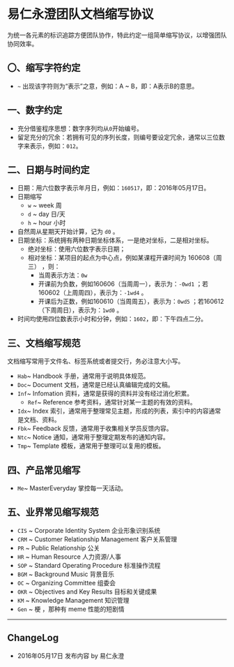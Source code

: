 # 易仁永澄团队文档缩写协议

为统一各元素的标识追踪方便团队协作，特此约定一组简单缩写协议，以增强团队协同效率。

## 〇、缩写字符约定

- ` ~ ` 出现该字符则为“表示”之意，例如：A ~ B，即：A表示B的意思。

## 一、数字约定

- 充分借鉴程序思想：数字序列均从` 0 `开始编号。
- 留足充分的冗余：若拥有可见的序列长度，则编号要设定冗余，通常以三位数字来表示，例如：` 012 `。

## 二、日期与时间约定

- 日期：用六位数字表示年月日，例如：` 160517 `，即：2016年05月17日。
- 日期缩写
  - ` w ` ~ week 周
  - ` d ` ~ day 日/天
  - ` h ` ~ hour 小时
- 自然周从星期天开始计算，记为 ` d0 ` 。
- 日期坐标：系统拥有两种日期坐标体系，一是绝对坐标，二是相对坐标。
  - 绝对坐标：使用六位数字表示日期；
  - 相对坐标：某项目的起点为中心点，例如某课程开课时间为 160608（周三） ，则：
    - 当周表示方法：` 0w `
    - 开课前为负数，例如160606（当周周一），表示为：` -0wd1 ` ；若160602（上周周四），表示为：` -1wd4 ` 。
    - 开课后为正数，例如160610（当周周五），表示为：` 0wd5 ` ；若160612（下周周日），表示为：` 1wd0 ` 。
- 时间均使用四位数表示小时和分钟，例如：` 1602 `，即：下午四点二分。

## 三、文档缩写规范

文档缩写常用于文件名、标签系统或者提交行，务必注意大小写。

- ` Hab `~ Handbook 手册，通常用于说明具体规范。
- ` Doc `~ Document 文档，通常是已经认真编辑完成的文稿。
- ` Inf `~ Infomation 资料，通常是获得的资料并没有经过消化积累。
  - ` Ref `~ Reference 参考资料，通常针对某一主题的有效的资料。 
- ` Idx `~ Index 索引，通常用于整理常见主题，形成的列表，索引中的内容通常是文档、资料。
- ` Fbk `~ Feedback 反馈，通常用于收集相关学员反馈内容。
- ` Ntc `~ Notice 通知，通常用于整理定期发布的通知内容。
- ` Tmp `~ Template 模板，通常用于整理可以复用的模板。

## 四、产品常见缩写

- ` Me `~ MasterEveryday 掌控每一天活动。

## 五、业界常见缩写规范

- ` CIS ` ~ Corporate Identity System 企业形象识别系统
- ` CRM ` ~ Customer Relationship Management 客户关系管理
- ` PR ` ~ Public Relationship 公关
- ` HR ` ~ Human Resource 人力资源/人事
- ` SOP ` ~ Standard Operating Procedure 标准操作流程
- ` BGM ` ~ Background Music 背景音乐
- ` OC ` ~ Organizing Committee 组委会
- ` OKR ` ~ Objectives and Key Results 目标和关键成果
- ` KM ` ~ Knowledge Management 知识管理
- ` Gen ` ~ 梗 ，那种有 meme 性能的短剧情

----

## ChangeLog

- 2016年05月17日 发布内容 by 易仁永澄
